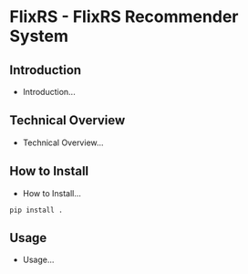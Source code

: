 # FlixRS - FlixRS Recommender System
## Introduction
- Introduction...
## Technical Overview
- Technical Overview...
## How to Install
- How to Install...
```
pip install .
```
## Usage
- Usage...